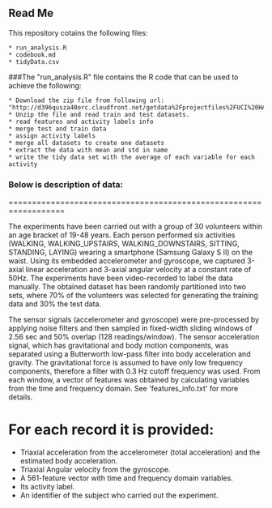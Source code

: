 ## Read Me

This repository cotains the following files:

	* run_analysis.R
	* codebook.md
	* tidyData.csv

###The "run_analysis.R" file contains the R code that can be used to achieve the following: 

	* Download the zip file from following url: "http://d396qusza40orc.cloudfront.net/getdata%2Fprojectfiles%2FUCI%20HAR%20Dataset.zip"
	* Unzip the file and read train and test datasets.
	* read features and activity labels info
	* merge test and train data
	* assign activity labels
	* merge all datasets to create one datasets
	* extract the data with mean and std in name
	* write the tidy data set with the average of each variable for each activity 
	
### Below is description of data:

==================================================================

The experiments have been carried out with a group of 30 volunteers within an age bracket of 19-48 years. Each person performed six activities (WALKING, WALKING_UPSTAIRS, WALKING_DOWNSTAIRS, SITTING, STANDING, LAYING) wearing a smartphone (Samsung Galaxy S II) on the waist. Using its embedded accelerometer and gyroscope, we captured 3-axial linear acceleration and 3-axial angular velocity at a constant rate of 50Hz. The experiments have been video-recorded to label the data manually. The obtained dataset has been randomly partitioned into two sets, where 70% of the volunteers was selected for generating the training data and 30% the test data. 

The sensor signals (accelerometer and gyroscope) were pre-processed by applying noise filters and then sampled in fixed-width sliding windows of 2.56 sec and 50% overlap (128 readings/window). The sensor acceleration signal, which has gravitational and body motion components, was separated using a Butterworth low-pass filter into body acceleration and gravity. The gravitational force is assumed to have only low frequency components, therefore a filter with 0.3 Hz cutoff frequency was used. From each window, a vector of features was obtained by calculating variables from the time and frequency domain. See 'features_info.txt' for more details. 

For each record it is provided:
======================================

- Triaxial acceleration from the accelerometer (total acceleration) and the estimated body acceleration.
- Triaxial Angular velocity from the gyroscope. 
- A 561-feature vector with time and frequency domain variables. 
- Its activity label. 
- An identifier of the subject who carried out the experiment.


